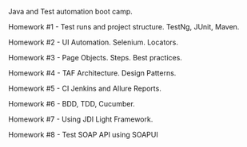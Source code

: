 Java and Test automation boot camp.

Homework #1 - Test runs and project structure. TestNg, JUnit, Maven.

Homework #2 - UI Automation. Selenium. Locators.

Homework #3 - Page Objects. Steps. Best practices.

Homework #4 - TAF Architecture. Design Patterns.

Homework #5 - CI Jenkins and Allure Reports.

Homework #6 - BDD, TDD, Cucumber.

Homework #7 - Using JDI Light Framework.

Homework #8 - Test SOAP API using SOAPUI



